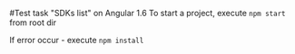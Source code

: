 #Test task "SDKs list" on Angular 1.6
To start a project, execute ```npm start``` from root dir

If error occur - execute ``npm install``